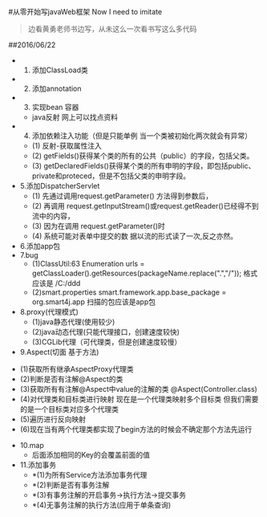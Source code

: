 #从零开始写javaWeb框架 
Now I need to imitate
>边看黄勇老师书边写，从未这么一次看书写这么多代码

##2016/06/22
- 1. 添加ClassLoad类
- 2. 添加annotation
- 3. 实现bean 容器
  + java反射 网上可以找点资料
- 4. 添加依赖注入功能（但是只能单例 当一个类被初始化两次就会有异常）
  + (1) 反射-获取属性注入 
  + (2) getFields()获得某个类的所有的公共（public）的字段，包括父类。 
  + (3) getDeclaredFields()获得某个类的所有申明的字段，即包括public、private和proteced，但是不包括父类的申明字段。 
- 5.添加DispatcherServlet
  + (1) 先通过调用request.getParameter() 方法得到参数后，
  + (2) 再调用 request.getInputStream()或request.getReader()已经得不到流中的内容，
  + (3) 因为在调用 request.getParameter()时
  + (4) 系统可能对表单中提交的数 据以流的形式读了一次,反之亦然。
- 6.添加app包
- 7.bug
  + (1)ClassUtil:63 Enumeration<URL> urls = getClassLoader().getResources(packageName.replace(".","/")); 格式应该是 /C:/ddd
  + (2)smart.properties smart.framework.app.base_package = org.smart4j.app 扫描的包应该是app包
- 8.proxy(代理模式)
  + (1)java静态代理(使用较少)
  + (2)java动态代理(只能代理接口，创建速度较快)
  + (3)CGLib代理（可代理类，但是创建速度较慢）
 - 9.Aspect(切面 基于方法)
  + (1)获取所有继承AspectProxy代理类
  + (2)判断是否有注解@Aspect的类
  + (3)获取所有有注解@Aspect中value的注解的类 @Aspect(Controller.class)
  + (4)对代理类和目标类进行映射 现在是一个代理类映射多个目标类 但我们需要的是一个目标类对应多个代理类
  + (5)遍历进行反向映射
  + (6)现在当有两个代理类都实现了begin方法的时候会不确定那个方法先运行
- 10.map
  + 后面添加相同的Key的会覆盖前面的值
- 11.添加事务
  + *(1)为所有Service方法添加事务代理
  + *(2)判断是否有事务注解 
  + *(3)有事务注解的开启事务->执行方法->提交事务
  + *(4)无事务注解的执行方法(应用于单条查询)
